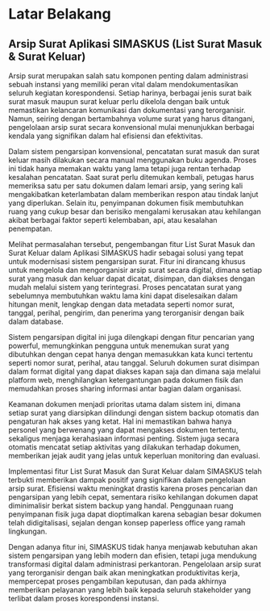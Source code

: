 # Latar Belakang
## Arsip Surat Aplikasi SIMASKUS (List Surat Masuk & Surat Keluar)

Arsip surat merupakan salah satu komponen penting dalam administrasi sebuah instansi yang memiliki peran vital dalam mendokumentasikan seluruh kegiatan korespondensi. Setiap harinya, berbagai jenis surat baik surat masuk maupun surat keluar perlu dikelola dengan baik untuk memastikan kelancaran komunikasi dan dokumentasi yang terorganisir. Namun, seiring dengan bertambahnya volume surat yang harus ditangani, pengelolaan arsip surat secara konvensional mulai menunjukkan berbagai kendala yang signifikan dalam hal efisiensi dan efektivitas.

Dalam sistem pengarsipan konvensional, pencatatan surat masuk dan surat keluar masih dilakukan secara manual menggunakan buku agenda. Proses ini tidak hanya memakan waktu yang lama tetapi juga rentan terhadap kesalahan pencatatan. Saat surat perlu ditemukan kembali, petugas harus memeriksa satu per satu dokumen dalam lemari arsip, yang sering kali mengakibatkan keterlambatan dalam memberikan respon atau tindak lanjut yang diperlukan. Selain itu, penyimpanan dokumen fisik membutuhkan ruang yang cukup besar dan berisiko mengalami kerusakan atau kehilangan akibat berbagai faktor seperti kelembaban, api, atau kesalahan penempatan.

Melihat permasalahan tersebut, pengembangan fitur List Surat Masuk dan Surat Keluar dalam Aplikasi SIMASKUS hadir sebagai solusi yang tepat untuk modernisasi sistem pengarsipan surat. Fitur ini dirancang khusus untuk mengelola dan mengorganisir arsip surat secara digital, dimana setiap surat yang masuk dan keluar dapat dicatat, disimpan, dan diakses dengan mudah melalui sistem yang terintegrasi. Proses pencatatan surat yang sebelumnya membutuhkan waktu lama kini dapat diselesaikan dalam hitungan menit, lengkap dengan data metadata seperti nomor surat, tanggal, perihal, pengirim, dan penerima yang terorganisir dengan baik dalam database.

Sistem pengarsipan digital ini juga dilengkapi dengan fitur pencarian yang powerful, memungkinkan pengguna untuk menemukan surat yang dibutuhkan dengan cepat hanya dengan memasukkan kata kunci tertentu seperti nomor surat, perihal, atau tanggal. Seluruh dokumen surat disimpan dalam format digital yang dapat diakses kapan saja dan dimana saja melalui platform web, menghilangkan ketergantungan pada dokumen fisik dan memudahkan proses sharing informasi antar bagian dalam organisasi.

Keamanan dokumen menjadi prioritas utama dalam sistem ini, dimana setiap surat yang diarsipkan dilindungi dengan sistem backup otomatis dan pengaturan hak akses yang ketat. Hal ini memastikan bahwa hanya personel yang berwenang yang dapat mengakses dokumen tertentu, sekaligus menjaga kerahasiaan informasi penting. Sistem juga secara otomatis mencatat setiap aktivitas yang dilakukan terhadap dokumen, memberikan jejak audit yang jelas untuk keperluan monitoring dan evaluasi.

Implementasi fitur List Surat Masuk dan Surat Keluar dalam SIMASKUS telah terbukti memberikan dampak positif yang signifikan dalam pengelolaan arsip surat. Efisiensi waktu meningkat drastis karena proses pencarian dan pengarsipan yang lebih cepat, sementara risiko kehilangan dokumen dapat diminimalisir berkat sistem backup yang handal. Penggunaan ruang penyimpanan fisik juga dapat dioptimalkan karena sebagian besar dokumen telah didigitalisasi, sejalan dengan konsep paperless office yang ramah lingkungan.

Dengan adanya fitur ini, SIMASKUS tidak hanya menjawab kebutuhan akan sistem pengarsipan yang lebih modern dan efisien, tetapi juga mendukung transformasi digital dalam administrasi perkantoran. Pengelolaan arsip surat yang terorganisir dengan baik akan meningkatkan produktivitas kerja, mempercepat proses pengambilan keputusan, dan pada akhirnya memberikan pelayanan yang lebih baik kepada seluruh stakeholder yang terlibat dalam proses korespondensi instansi.
